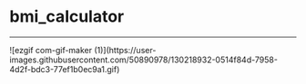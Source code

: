 # bmi_calculator
<hr>
![ezgif com-gif-maker (1)](https://user-images.githubusercontent.com/50890978/130218932-0514f84d-7958-4d2f-bdc3-77ef1b0ec9a1.gif)



